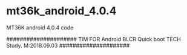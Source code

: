 # mt36k_android_4.0.4
MT36K android 4.0.4 code

#####################
TIM FOR Android BLCR Quick boot TECH Study.  M:2018.09.03
#####################
